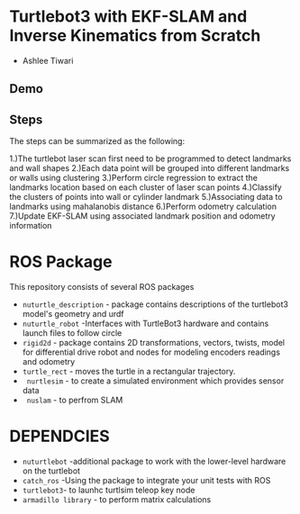 # Turtlebot3 with EKF-SLAM and Inverse Kinematics from Scratch
* Ashlee Tiwari

## Demo

## Steps
The steps can be summarized as the following:

1.)The turtlebot laser scan first need to be programmed to detect landmarks and wall shapes
2.)Each data point will be grouped into different landmarks or walls using clustering
3.)Perform circle regression to extract the landmarks location based on each cluster of laser scan points
4.)Classify the clusters of points into wall or cylinder landmark
5.)Associating data to landmarks using mahalanobis distance
6.)Perform odometry calculation
7.)Update EKF-SLAM using associated landmark position and odometry information

# ROS Package 
This repository consists of several ROS packages
- `nuturtle_description`  -  package contains descriptions of the turtlebot3 model's geometry and urdf
- `nuturtle_robot` -Interfaces with TurtleBot3 hardware and contains launch files to follow circle
- `rigid2d` - package contains 2D transformations, vectors, twists, model for  differential drive robot and nodes for modeling encoders readings and odometry
- `turtle_rect` - moves the turtle in a rectangular trajectory.
- ` nurtlesim` - to create a simulated environment which provides sensor data
- ` nuslam` - to perfrom SLAM

# DEPENDCIES
- `nuturtlebot` -additional package to work with the lower-level hardware on the turtlebot
- `catch_ros` -Using the package to integrate your unit tests with ROS
- `turtlebot3`- to launhc turtlsim teleop key node
- `armadillo library` - to perform matrix calculations
